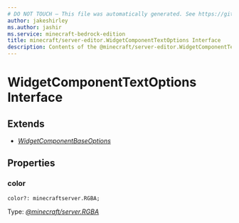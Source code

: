 ```yaml
---
# DO NOT TOUCH — This file was automatically generated. See https://github.com/mojang/minecraftapidocsgenerator to modify descriptions, examples, etc.
author: jakeshirley
ms.author: jashir
ms.service: minecraft-bedrock-edition
title: minecraft/server-editor.WidgetComponentTextOptions Interface
description: Contents of the @minecraft/server-editor.WidgetComponentTextOptions class.
---
```

# WidgetComponentTextOptions Interface

## Extends
- [*WidgetComponentBaseOptions*](WidgetComponentBaseOptions.md)

## Properties

### **color**
`color?: minecraftserver.RGBA;`

Type: [*@minecraft/server.RGBA*](../../minecraft/server/RGBA.md)

